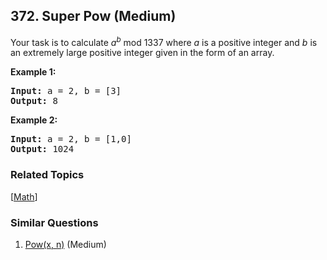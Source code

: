 <!--|This file generated by command(leetcode description); DO NOT EDIT.    |-->
<!--+----------------------------------------------------------------------+-->
<!--|@author    Openset <openset.wang@gmail.com>                           |-->
<!--|@link      https://github.com/openset                                 |-->
<!--|@home      https://github.com/openset/leetcode                        |-->
<!--+----------------------------------------------------------------------+-->

## 372. Super Pow (Medium)

<p>Your task is to calculate <i>a</i><sup><i>b</i></sup> mod 1337 where <i>a</i> is a positive integer and <i>b</i> is an extremely large positive integer given in the form of an array.</p>

<p><strong>Example 1:</strong></p>

<div>
<pre>
<strong>Input: </strong>a = <span id="example-input-1-1">2</span>, b = <span id="example-input-1-2">[3]</span>
<strong>Output: </strong><span id="example-output-1">8</span>
</pre>

<div>
<p><strong>Example 2:</strong></p>

<pre>
<strong>Input: </strong>a = <span id="example-input-2-1">2</span>, b = <span id="example-input-2-2">[1,0]</span>
<strong>Output: </strong><span id="example-output-2">1024</span>
</pre>
</div>
</div>

### Related Topics
  [[Math](https://github.com/openset/leetcode/tree/master/tag/math/README.md)]

### Similar Questions
  1. [Pow(x, n)](https://github.com/openset/leetcode/tree/master/problems/powx-n) (Medium)

